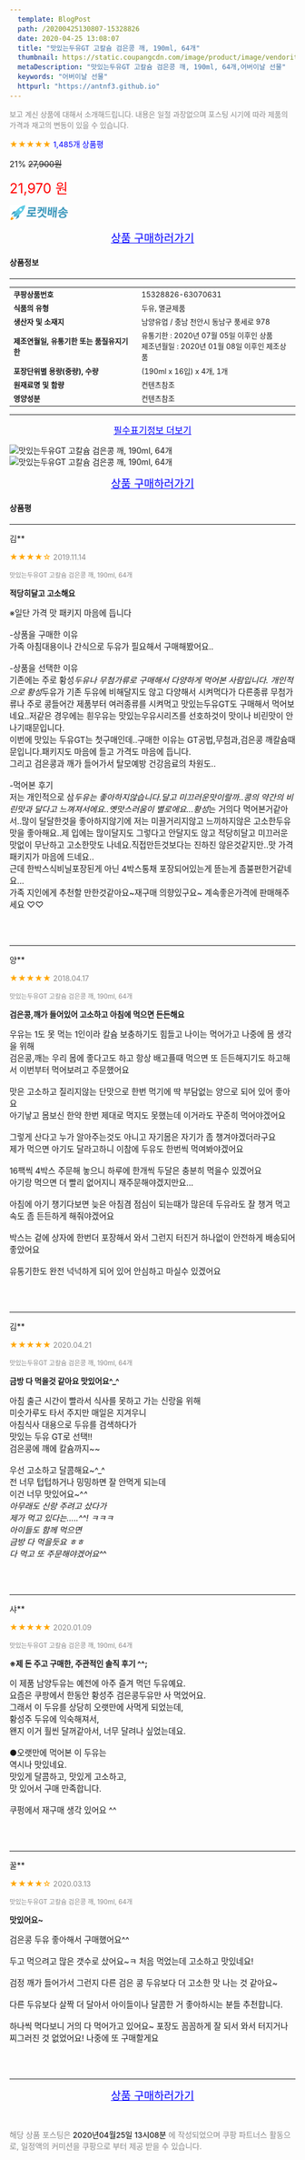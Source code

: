 ```yaml
---
  template: BlogPost
  path: /20200425130807-15328826
  date: 2020-04-25 13:08:07
  title: "맛있는두유GT 고칼슘 검은콩 깨, 190ml, 64개"
  thumbnail: https://static.coupangcdn.com/image/product/image/vendoritem/2019/02/13/3098893872/d06e77d1-d40f-46ff-9b29-9592ece5fca5.jpg
  metaDescription: "맛있는두유GT 고칼슘 검은콩 깨, 190ml, 64개,어버이날 선물"
  keywords: "어버이날 선물"
  httpurl: "https://antnf3.github.io"
---
```

  
<span style="color: #888;font-size:0.8rem">보고 계신 상품에 대해서 소개해드립니다.
내용은 일절 과장없으며 포스팅 시기에 따라 제품의 가격과 재고의 변동이 있을 수 있습니다.</span>
  
<span style="color: orange;">★★★★★</span> <span style="color: blue;font-size: 0.85rem;">1,485개 상품평</span>

<span style="font-size: 0.9rem">21%</span> <span style="font-size: 0.9rem">~~27,900원~~</span>

<span style="color: red;font-size: 1.5rem;">21,970 원</span>

![로켓배송](/assets/rocket_logo.png)

<p align="center"><a href="http://me2.do/5UZgSPRj" style="font-size: 1.2rem; color: blue;">상품 구매하러가기</a></p>

#### 상품정보

---

|                  |                       |
| ---------------- | --------------------- |
| **<span style="font-size:0.8rem;">쿠팡상품번호</span>** | <span style="font-size:0.8rem;">15328826-63070631</span> |
| **<span style="font-size:0.8rem;">식품의 유형</span>**    | <span style="font-size:0.8rem;">두유, 멸균제품</span>        |
| **<span style="font-size:0.8rem;">생산자 및 소재지</span>**    | <span style="font-size:0.8rem;">남양유업 / 충남 천안시 동남구 풍세로 978</span>        |
| **<span style="font-size:0.8rem;">제조연월일, 유통기한 또는 품질유지기한</span>**    | <span style="font-size:0.8rem;">유통기한 : 2020년 07월 05일 이후인 상품<br />제조년월일 : 2020년 01월 08일 이후인 제조상품</span>        |
| **<span style="font-size:0.8rem;">포장단위별 용량(중량), 수량</span>**    | <span style="font-size:0.8rem;">(190ml x 16입) x 4개, 1개</span>        |
| **<span style="font-size:0.8rem;">원재료명 및 함량</span>**    | <span style="font-size:0.8rem;">컨텐츠참조</span>        |
| **<span style="font-size:0.8rem;">영양성분</span>**    | <span style="font-size:0.8rem;">컨텐츠참조</span>        |





---

<p align="center"><a href="http://me2.do/5UZgSPRj" style="font-size: 1rem; color: blue;">필수표기정보 더보기</a></p>

![맛있는두유GT 고칼슘 검은콩 깨, 190ml, 64개](http://thumbnail10.coupangcdn.com/thumbnails/remote/q89/image/product/content/vendorItem/2017/05/22/63070631/155e8b2a-837f-4c98-a7a4-e402fe124e90.jpg)
![맛있는두유GT 고칼슘 검은콩 깨, 190ml, 64개](http://thumbnail6.coupangcdn.com/thumbnails/remote/q89/image/product/content/vendorItem/2017/05/22/63070631/8a375db7-58dd-44f5-9c4f-b00e02789868.jpg)

<p align="center"><a href="http://me2.do/5UZgSPRj" style="font-size: 1.2rem; color: blue;">상품 구매하러가기</a></p>

#### 상품평
  
---
  
김**
    
<span style="color: orange;">★★★★☆</span> <span style="font-size:0.8rem;color: #888;">2019.11.14</span>
    
<span style="color: #888;font-size:0.7rem">맛있는두유GT 고칼슘 검은콩 깨, 190ml, 64개</span>
    
<span style="font-size:0.85rem">**적당히달고 고소해요**</span>
    
<span style="font-size: 0.9rem;">※일단 가격 맛 패키지 마음에 듭니다<br/><br/> -상품을 구매한 이유<br/>가족 아침대용이나 간식으로 두유가 필요해서 구매해봤어요..<br/><br/>-상품을 선택한 이유<br/>기존에는 주로 황성*두유나 무첨가류로 구매해서 다양하게 먹어본 사람입니다. 개인적으로 황성*두유가 기존 두유에 비해달지도 않고 다양해서 시켜먹다가 다른종류 무첨가류나 주로 콩들어간 제품부터 여러종류를 시켜먹고 맛있는두유GT도 구매해서 먹어보네요..저같은 경우에는 흰우유는 맛있는우유시리즈를 선호하것이 맛이나 비린맛이 안나기때문입니다.<br/>이번에 맛있는 두유GT는 첫구매인데..구매한 이유는 GT공법,무첨과,검은콩 깨칼슘때문입니다.패키지도 마음에 들고 가격도 마음에 듭니다.<br/>그리고 검은콩과 깨가 들어가서 탈모예방 건강음료의 차원도..<br/><br/>-먹어본 후기<br/>저는 개인적으로 삼*두유는 좋아하지않습니다.달고 미끄러운맛이랄까..콩의 약간의 비린맛과 달다고 느껴져서에요..옛맛스러움이 별로에요...황성*는 거의다 먹어본거같아서..많이 달달한것을 좋아하지않기에 저는 미끌거리지않고 느끼하지않은 고소한두유맛을 좋아해요..제 입에는 많이달지도 그렇다고 안달지도 않고 적당히달고 미끄러운맛없이 무난하고 고소한맛도 나네요.직접만든것보다는 진하진 않은것같지만..맛 가격 패키지가 마음에 드네요..<br/>근데 한박스식비닐포장된게 아닌 4박스통채 포장되어있는게 뜯는게 좀불편한거같네요...<br/>가족 지인에게 추천할 만한것같아요~재구매 의향있구요~ 계속좋은가격에 판매해주세요 ♡♡</span>
    
<br>
<br>

---
  
양**
    
<span style="color: orange;">★★★★★</span> <span style="font-size:0.8rem;color: #888;">2018.04.17</span>
    
<span style="color: #888;font-size:0.7rem">맛있는두유GT 고칼슘 검은콩 깨, 190ml, 64개</span>
    
<span style="font-size:0.85rem">**검은콩,깨가 들어있어 고소하고 아침에 먹으면 든든해요**</span>
    
<span style="font-size: 0.9rem;">우유는 1도 못 먹는 1인이라 칼슘 보충하기도 힘들고 나이는 먹어가고 나중에 몸 생각을 위해 <br/>검은콩,깨는 우리 몸에 좋다고도 하고 항상 배고플때 먹으면 또 든든해지기도 하고해서 이번부터 먹어보려고 주문했어요<br/><br/>맛은 고소하고 질리지않는 단맛으로 한번 먹기에 딱 부담없는 양으로 되어 있어 좋아요<br/>아기낳고 몸보신 한약 한번 제대로 먹지도 못했는데 이거라도 꾸준히 먹어야겠어요<br/><br/>그렇게 산다고 누가 알아주는것도 아니고 자기몸은 자기가 좀 챙겨야겠더라구요<br/>제가 먹으면 아기도 달라고하니 이참에 두유도 한번씩 먹여봐야겠어요<br/><br/>16팩씩 4박스 주문해 놓으니 하루에 한개씩 두달은 충분히 먹을수 있겠어요<br/>아기랑 먹으면 더 빨리 없어지니 재주문해야겠지만요...<br/><br/>아침에 아기 챙기다보면 늦은 아침겸 점심이 되는때가 많은데 두유라도 잘 챙겨 먹고 속도 좀 든든하게 해줘야겠어요<br/><br/>박스는 겉에 상자에 한번더 포장해서 와서 그런지 터진거 하나없이 안전하게 배송되어 좋았어요<br/><br/>유통기한도 완전 넉넉하게 되어 있어 안심하고 마실수 있겠어요</span>
    
<br>
<br>

---
  
김**
    
<span style="color: orange;">★★★★★</span> <span style="font-size:0.8rem;color: #888;">2020.04.21</span>
    
<span style="color: #888;font-size:0.7rem">맛있는두유GT 고칼슘 검은콩 깨, 190ml, 64개</span>
    
<span style="font-size:0.85rem">**금방 다 먹을것 같아요 맛있어요^_^**</span>
    
<span style="font-size: 0.9rem;">아침 출근 시간이 빨라서 식사를 못하고 가는 신랑을 위해<br/>미숫가루도 타서 주지만 매일은 지겨우니<br/>아침식사 대용으로 두유를 검색하다가<br/>맛있는 두유 GT로 선택!!<br/>검은콩에 깨에 칼슘까지~~<br/><br/>우선 고소하고 달콤해요~^_^<br/>전 너무 텁텁하거나 밍밍하면 잘 안먹게 되는데 <br/>이건 너무 맛있어요~^_^<br/>아무래도 신랑 주려고 샀다가 <br/>제가 먹고 있다는.....^^! ㅋㅋㅋ<br/>아이들도 함께 먹으면 <br/>금방 다 먹을듯요 ㅎㅎ<br/>다 먹고 또 주문해야겠어요^_^</span>
    
<br>
<br>

---
  
샤**
    
<span style="color: orange;">★★★★★</span> <span style="font-size:0.8rem;color: #888;">2020.01.09</span>
    
<span style="color: #888;font-size:0.7rem">맛있는두유GT 고칼슘 검은콩 깨, 190ml, 64개</span>
    
<span style="font-size:0.85rem">**※제 돈 주고 구매한, 주관적인 솔직 후기 ^^;**</span>
    
<span style="font-size: 0.9rem;">이 제품 남양두유는 예전에 아주 즐겨 먹던 두유예요.<br/>요즘은 쿠팡에서 한동안 황성주 검은콩두유만 사 먹었어요.<br/>그래서 이 두유를 상당히 오랫만에 사먹게 되었는데,<br/>황성주 두유에 익숙해져서,<br/>왠지 이거 훨씬 달꺼같아서, 너무 달려나 싶었는데요.<br/><br/>●오랫만에 먹어본 이 두유는<br/>역시나 맛있네요.<br/>맛있게 달콤하고, 맛있게 고소하고,<br/>맛 있어서 구매 만족합니다.<br/><br/>쿠펑에서 재구매 생각 있어요 ^^</span>
    
<br>
<br>

---
  
꿀**
    
<span style="color: orange;">★★★★☆</span> <span style="font-size:0.8rem;color: #888;">2020.03.13</span>
    
<span style="color: #888;font-size:0.7rem">맛있는두유GT 고칼슘 검은콩 깨, 190ml, 64개</span>
    
<span style="font-size:0.85rem">**맛있어요~**</span>
    
<span style="font-size: 0.9rem;">검은콩 두유 좋아해서 구매했어요^^ <br/><br/>두고 먹으려고 많은 갯수로 샀어요~ㅋ 처음 먹었는데 고소하고 맛있네요! <br/><br/>검정 깨가 들어가서 그런지 다른 검은 콩 두유보다 더 고소한 맛 나는 것 같아요~ <br/><br/>다른 두유보다 살짝 더 달아서 아이들이나 달콤한 거 좋아하시는 분들 추천합니다. <br/><br/>하나씩 먹다보니 거의 다 먹어가고 있어요~ 포장도 꼼꼼하게 잘 되서 와서 터지거나 찌그러진 것 없었어요! 나중에 또 구매할게요</span>
    
<br>
<br>


  
---
  
<p align="center"><a href="http://me2.do/5UZgSPRj" style="font-size: 1.2rem; color: blue;">상품 구매하러가기</a></p>
  
<br>
  
<span style="font-size: 0.85rem; color: #888;">해당 상품 포스팅은 <span style="color: #000;"> 2020년04월25일 13시08분 </span> 에 작성되었으며 쿠팡 파트너스 활동으로, 일정액의 커미션을 쿠팡으로 부터 제공 받을 수 있습니다.</span>